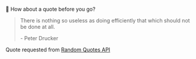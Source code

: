 📣 How about a quote before you go?

> There is nothing so useless as doing efficiently that which should not be done at all.
>
> <p>- Peter Drucker</p>

Quote requested from [Random Quotes API](https://github.com/lukePeavey/quotable)
